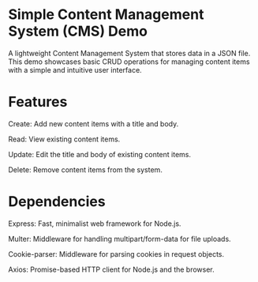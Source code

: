 # Simple Content Management System (CMS) Demo

A lightweight Content Management System that stores data in a JSON file. This demo showcases basic CRUD operations for managing content items with a simple and intuitive user interface.

# Features

Create: Add new content items with a title and body.

Read: View existing content items.

Update: Edit the title and body of existing content items.

Delete: Remove content items from the system.

# Dependencies

Express: Fast, minimalist web framework for Node.js.

Multer: Middleware for handling multipart/form-data for file uploads.

Cookie-parser: Middleware for parsing cookies in request objects.

Axios: Promise-based HTTP client for Node.js and the browser.
